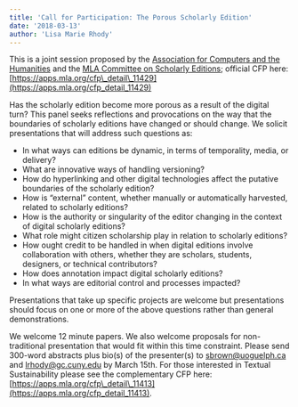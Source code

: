 ```yaml
---
title: 'Call for Participation: The Porous Scholarly Edition'
date: '2018-03-13'
author: 'Lisa Marie Rhody'
---
```

This is a joint session proposed by the [Association for Computers and the Humanities](/) and the [MLA Committee on Scholarly Editions](https://www.mla.org/About-Us/Governance/Committees/Committee-Listings/Publications/Committee-on-Scholarly-Editions); official CFP here: [https://apps.mla.org/cfp\_detail\_11429](https://apps.mla.org/cfp_detail_11429)

Has the scholarly edition become more porous as a result of the digital turn? This panel seeks reflections and provocations on the way that the boundaries of scholarly editions have changed or should change. We solicit presentations that will address such questions as:

- In what ways can editions be dynamic, in terms of temporality, media, or delivery?
- What are innovative ways of handling versioning?
- How do hyperlinking and other digital technologies affect the putative boundaries of the scholarly edition?
- How is “external” content, whether manually or automatically harvested, related to scholarly editions?
- How is the authority or singularity of the editor changing in the context of digital scholarly editions?
- What role might citizen scholarship play in relation to scholarly editions?
- How ought credit to be handled in when digital editions involve collaboration with others, whether they are scholars, students, designers, or technical contributors?
- How does annotation impact digital scholarly editions?
- In what ways are editorial control and processes impacted?

Presentations that take up specific projects are welcome but presentations should focus on one or more of the above questions rather than general demonstrations.

We welcome 12 minute papers. We also welcome proposals for non-traditional presentation that would fit within this time constraint. Please send 300-word abstracts plus bio(s) of the presenter(s) to [sbrown@uoguelph.ca](mailto:sbrown@uoguelph.ca) and [lrhody@gc.cuny.edu](mailto:lrhody@gc.cuny.edu) by March 15th. For those interested in Textual Sustainability please see the complementary CFP here: [https://apps.mla.org/cfp\_detail\_11413](https://apps.mla.org/cfp_detail_11413).